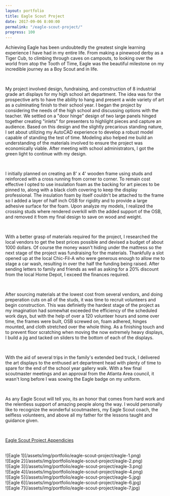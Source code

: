 ```yaml
---
layout: portfolio
title: Eagle Scout Project
date: 2017-09-06 8:00:00
permalink: "/eagle-scout-project/"
progress: 100
---
```


Achieving Eagle has been undoubtedly the greatest single learning experience I have had in my entire life.
From making a pinewood derby as a Tiger Cub, to climbing through caves on campouts, to looking over the
world from atop the Tooth of Time, Eagle was the beautiful milestone on my incredible journey as a Boy
Scout and in life.

<br>

My project involved design, fundraising, and construction of 8 industrial grade art displays for my high
school art department. The idea was for the prospective arts to have the ability to hang and present a
wide variety of art as a culminating finish to their school year. I began the project by considering
the needs of the high school and discussing options with the teacher. We settled on a "door hinge" design
of two large panels hinged together creating "inlets" for presenters to highlight pieces and capture an
audience. Based on this design and the slightly precarious standing nature, I set about utilizing my
AutoCAD experience to develop a robust model capable of standing the test of time. Modeling also helped
me build an understanding of the materials involved to ensure the project was economically viable. After
meeting with school administrators, I got the green light to continue with my design.

<br>

I initially planned on creating an 8' x 4' wooden frame using studs and reinforced with a cross running
from corner to corner. To remain cost effective I opted to use insulation foam as the backing for art
pieces to be pinned to, along with a black cloth covering to keep the display professional. The
insulation foam by itself couldn't be attached to the frame so I added a layer of half inch OSB for
rigidity and to provide a large adhesive surface for the foam. Upon analyze my models, I realized the
crossing studs where rendered overkill with the added support of the OSB, and removed it from my final
design to save on wood and weight.

<br>

With a better grasp of materials required for the project, I researched the local vendors to get the best
prices possible and devised a budget of about 1000 dollars. Of course the money wasn't hiding under the
mattress so the next stage of the project was fundraising for the materials. Thankfully a slot opened
up at the local Chic-Fil-A who were generous enough to allow me to stage a car wash, resulting in over
the half the funding being raised. After sending letters to family and friends as well as asking for a
20% discount from the local Home Depot, I exceed the finances required.

<br>

After sourcing materials at the lowest cost from several vendors, and doing preperation cuts on all of
the studs, it was time to recruit volunteers and begin construction. This was definietly the hardest
stage of the project as my imagination had somewhat exceeded the efficiency of the scheduled work days,
but with the help of over a 120 volunteer hours and some over time, the frames were built, OSB screwed
on, foam adhered, hinges mounted, and cloth stretched over the whole thing. As a finishing touch and to
prevent floor scratching when moving the now extremely heavy displays, I build a jig and tacked on sliders
to the bottom of each of the displays.

<br>

With the aid of several trips in the family's extended bed truck, I delivered the art displays to the
enthused art department head with plenty of time to spare for the end of the school year gallery walk.
With a few final scoutmaster meetings and an approval from the Atlanta Area council, it wasn't long
before I was sowing the Eagle badge on my uniform.

<br>

As any Eagle Scout will tell you, its an honor that comes from hard work and the relentless support of
amazing people along the way. I would personally like to recognize the wonderful scoutmasters, my Eagle
Scout coach, the selfless volunteers, and above all my father for the lessons taught and guidance given.

<br>

[Eagle Scout Project Appendicies](/assets/docs/Eagle-Appendicies.pdf)

<br>
![Eagle 1](/assets/img/portfolio/eagle-scout-project/eagle-1.png)
<br>
![Eagle 2](/assets/img/portfolio/eagle-scout-project/eagle-2.png)
<br>
![Eagle 3](/assets/img/portfolio/eagle-scout-project/eagle-3.png)
<br>
![Eagle 4](/assets/img/portfolio/eagle-scout-project/eagle-4.png)
<br>
![Eagle 5](/assets/img/portfolio/eagle-scout-project/eagle-5.jpg)
<br>
![Eagle 6](/assets/img/portfolio/eagle-scout-project/eagle-6.jpg)
<br>
![Eagle 7](/assets/img/portfolio/eagle-scout-project/eagle-7.jpg)
